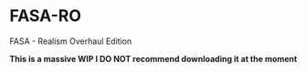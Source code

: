 # FASA-RO
FASA - Realism Overhaul Edition

**This is a massive WIP I DO NOT recommend downloading it at the moment**